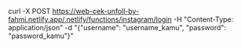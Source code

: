 curl -X POST https://web-cek-unfoll-by-fahmi.netlify.app/.netlify/functions/instagram/login -H "Content-Type: application/json" -d "{\"username\": \"username_kamu\", \"password\": \"password_kamu\"}"
